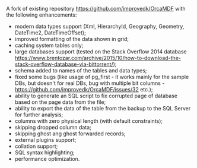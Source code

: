 A fork of existing repository https://github.com/improvedk/OrcaMDF with the following enhancements:

 - modern data types support (Xml, HierarchyId, Geography, Geometry, DateTime2, DateTimeOffset);
 - improved formatting of the data shown in grid;
 - caching system tables only;
 - large databases support (tested on the Stack Overflow 2014 database https://www.brentozar.com/archive/2015/10/how-to-download-the-stack-overflow-database-via-bittorrent/);
 - schema added to names of the tables and data types;
 - fixed some bugs (like usage of pg_first - it works mainly for the sample DBs, but doesn't for real DBs, bug with multiple bit columns - https://github.com/improvedk/OrcaMDF/issues/32 etc.);
 - ability to generate an SQL script to fix corrupted page of database based on the page data from the file;
 - ability to export the data of the table from the backup to the SQL Server for further analysis;
 - columns with zero physical length (with default constraints);
 - skipping dropped column data;
 - skipping ghost ang ghost forwarded records;
 - external plugins support;
 - collation support;
 - SQL syntax highlighting;
 - performance optimization.
